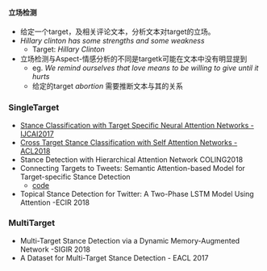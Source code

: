 #### 立场检测
- 给定一个target，及相关评论文本，分析文本对target的立场。
- _Hillary clinton has some strengths and some weakness_
    - Target: _Hillary Clinton_
- 立场检测与Aspect-情感分析的不同是targetk可能在文本中没有明显提到
    - eg. _We remind ourselves that love means to be willing to give until it hurts_
    - 给定的target _abortion_ 需要推断文本与其的关系




### SingleTarget
- [Stance Classification with Target Specific Neural Attention Networks -IJCAI2017](Stance%20Classification%20with%20Target%20Specific%20Neural%20Attention%20Networks.md)
- [Cross Target Stance Classification with Self Attention Networks -ACL2018](CrossTargetStanceClassificationwithSelf-AttentionNetworks.md)
- Stance Detection with Hierarchical Attention Network COLING2018
-  Connecting Targets to Tweets: Semantic Attention-based Model for Target-specific Stance Detection
    - [code](ttps://github.com/zhouyiwei/tsd)
- Topical Stance Detection for Twitter: A Two-Phase LSTM Model Using Attention -ECIR 2018


### MultiTarget
- Multi-Target Stance Detection via a Dynamic Memory-Augmented Network -SIGIR 2018
- A Dataset for Multi-Target Stance Detection - EACL 2017